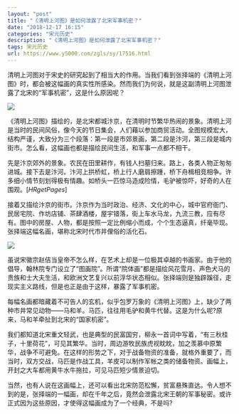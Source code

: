 ```yaml
---
layout: "post"
title: "《清明上河图》是如何泄露了北宋军事机密？"
date: "2018-12-17 16:15"
categories: "宋元历史"
description: "《清明上河图》是如何泄露了北宋军事机密？"
tags: 宋元历史
url: https://www.y5000.com/zgls/sy/17516.html
---
```






清明上河图对于宋史的研究起到了相当大的作用。当我们看到张择端的《清明上河图》时，都会被这幅画的真实性所感染。然而我们为何说，就是这副清明上河图泄露了北宋的“军事机密”，这是什么原因呢？

![](https://img.y5000.com/uploads/allimg/170320/6-1F32016021bW.jpg)

《清明上河图》描绘的，是北宋都城汴京，在清明时节繁华热闹的景象。清明上河是当时的民间风俗，像今天的节日集会，人们藉以参加商贸活动。全图规模宏大，结构严谨，大致分为三个段落：第一段是市郊景画，第二段是汴河，第三段是城内街市。怎么看，这幅画也都是描绘民间生活，和军事一点都不相干。

先是汴京郊外的景象。农民在田里耕作，有钱人扫墓归来。路上，各类人物正匆匆进城。接下去是汴河。汴河上拱桥虹，桥上行人磨肩擦踵，桥下舟楫相竞相争。许多细小情节刻划得极有情趣。如桥头一匹惊马造成险情，毛驴被惊吓，好奇的人在围观。[$HR
getPages$]

接着又描绘汴京的街市。汴京作为当时政治、经济、文化的中心，城中官府衙门、民居宅院、作坊店铺、茶肆酒楼，屋宇错落，街上车水马龙，九流三教，应有尽有。图中的房屋、人物，都是按照一定比例缩小而成，个个生态逼真，纤毫毕现。张择端这幅名画，堪称北宋时代市井俚俗的活化石。

![](https://img.y5000.comW020161229325762947406.jpg)

虽说宋徽宗赵佶当皇帝不怎么样，在艺术上却是一位极其卓越的书画家。由于他的倡导，翰林院专门设立了“图画院”。所谓“院体画”都是描绘风花雪月、声色犬马的贵族和士大夫生活，和欧洲文艺复兴以前浮华状态相似。张择端则是独辟蹊径，走现实主义路线，但是也正是由于这样，暴露了军事机密。

每幅名画都暗藏着不可告人的玄机，似乎包罗万象的《清明上河图》上，缺少了两种市井常见动物——马和羊。马匹，往往用毛驴和黄牛代替。这是为什么呢?原来，马和羊牵扯到北宋的“国家机密”。

我们都知道北宋重文轻武，也是典型的民富国穷，柳永一首词中写着，“有三秋桂子，十里荷花”，可见其繁华。当时，周边游牧民族虎视眈眈，加之羡慕中原繁华，战争不可避免。在这样的形势之下，对于战备物资的准备，就格外重要了，而当时，双方交战，马匹是作战工具，羊皮可以制作军帐之类的储备物资。画幅上，开封之大车都用黄牛水牛拖拉，可见马匹短少情景迫切。

当然，也有人说在这画幅上，还可以看出北宋防范松懈，贫富悬殊直达。令人想不到的是，张择端的一幅画，却在千年之后，竟然会泄露北宋王朝的军事秘密。或许正式因为这些原因，才使得这幅画成为了一个经典，不是吗?
